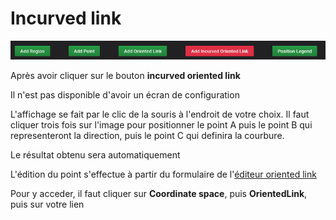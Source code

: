 # Incurved link


![menu](../../screenshots/panel/incurved.jpg)

 
Après avoir cliquer sur le bouton **incurved oriented link**



Il n'est pas disponible d'avoir un écran de configuration

L'affichage se fait par le clic de la souris à l'endroit de votre choix. Il faut cliquer trois fois sur l'image pour positionner le point A puis le point B qui representeront la direction, puis le point C qui definira la courbure.



Le résultat obtenu sera automatiquement

L'édition du point s'effectue à partir du formulaire de l'[éditeur oriented link](../editor/coordinates-space-link.md)

Pour y acceder, il faut cliquer sur **Coordinate space**, puis **OrientedLink**, puis sur votre lien